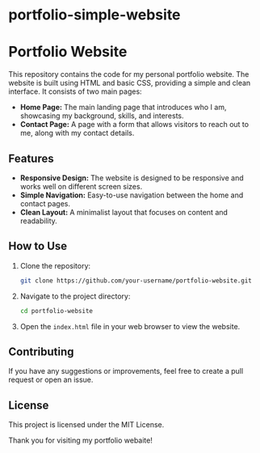 # portfolio-simple-website

# Portfolio Website

This repository contains the code for my personal portfolio website. The website is built using HTML and basic CSS, providing a simple and clean interface. It consists of two main pages:

- **Home Page:** The main landing page that introduces who I am, showcasing my background, skills, and interests.
- **Contact Page:** A page with a form that allows visitors to reach out to me, along with my contact details.

## Features

- **Responsive Design:** The website is designed to be responsive and works well on different screen sizes.
- **Simple Navigation:** Easy-to-use navigation between the home and contact pages.
- **Clean Layout:** A minimalist layout that focuses on content and readability.

## How to Use

1. Clone the repository:
   ```bash
   git clone https://github.com/your-username/portfolio-website.git
   ```
2. Navigate to the project directory:
   ```bash
   cd portfolio-website
   ```
3. Open the `index.html` file in your web browser to view the website.

## Contributing

If you have any suggestions or improvements, feel free to create a pull request or open an issue.

## License

This project is licensed under the MIT License.  

Thank you for visiting my portfolio webaite!
